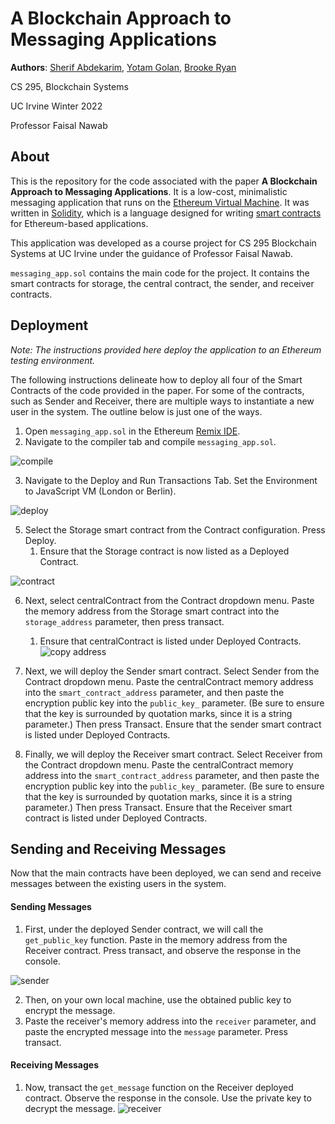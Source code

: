 # A Blockchain Approach to Messaging Applications

**Authors**: [Sherif Abdekarim](https://github.com/sherif-abdelkarim), [Yotam Golan](https://github.com/YotamGolan), [Brooke Ryan](https://brookekryan.com/)

CS 295, Blockchain Systems 

UC Irvine Winter 2022

Professor Faisal Nawab



## About

This is the repository for the code associated with the paper **A Blockchain Approach to Messaging Applications**. It is a low-cost, minimalistic messaging application that runs on the [Ethereum Virtual Machine](https://ethereum.org/en/developers/docs/evm/). It was written in [Solidity](https://docs.soliditylang.org/en/v0.8.13/), which is a language designed for writing [smart contracts](https://ethereum.org/en/developers/docs/smart-contracts/) for Ethereum-based applications. 

This application was developed as a course project for CS 295 Blockchain Systems at UC Irvine under the guidance of Professor Faisal Nawab. 

`messaging_app.sol` contains the main code for the project. It contains the smart contracts for storage, the central contract, the sender, and receiver contracts.  



## Deployment

*Note: The instructions provided here deploy the application to an Ethereum testing environment.* 

The following instructions delineate how to deploy all four of the Smart Contracts of the code provided in the paper. For some of the contracts, such as Sender and Receiver, there are multiple ways to instantiate a new user in the system. The outline below is just one of the ways. 

1. Open `messaging_app.sol` in the  Ethereum [Remix IDE](https://remix.ethereum.org/).
2. Navigate to the compiler tab and compile `messaging_app.sol`.

![compile](assets/compile.png)

3. Navigate to the Deploy and Run Transactions Tab. Set the Environment to JavaScript VM (London or Berlin).

![deploy](assets/deploy.png)

5. Select the Storage smart contract from the Contract configuration. Press Deploy. 
   1. Ensure that the Storage contract is now listed as a Deployed Contract. 

![contract](assets/contract.png)

6. Next, select centralContract from the Contract dropdown menu. Paste the memory address from the Storage smart contract into the `storage_address` parameter, then press transact. 
   1. Ensure that centralContract is listed under Deployed Contracts.  ![copy address](assets/address.png)

7. Next, we will deploy the Sender smart contract. Select Sender from the Contract dropdown menu. Paste the centralContract memory address into the `smart_contract_address` parameter, and then paste the encryption public key into the `public_key_` parameter. (Be sure to ensure that the key is surrounded by quotation marks, since it is a string parameter.) Then press Transact. Ensure that the sender smart contract is listed under Deployed Contracts. 
8. Finally, we will deploy the Receiver smart contract. Select Receiver from the Contract dropdown menu. Paste the centralContract memory address into the `smart_contract_address` parameter, and then paste the encryption public key into the `public_key_` parameter. (Be sure to ensure that the key is surrounded by quotation marks, since it is a string parameter.) Then press Transact. Ensure that the Receiver smart contract is listed under Deployed Contracts. 



## Sending and Receiving Messages

Now that the main contracts have been deployed, we can send and receive messages between the existing users in the system. 

#### Sending Messages

1. First, under the deployed Sender contract, we will call the `get_public_key` function. Paste in the memory address from the Receiver contract. Press transact, and observe the response in the console. 

![sender](assets/sender.png)

2. Then, on your own local machine, use the obtained public key to encrypt the message.
3. Paste the receiver's memory address into the `receiver` parameter, and paste the encrypted message into the `message` parameter. Press transact. 

#### Receiving Messages 

1. Now, transact the `get_message` function on the Receiver deployed contract. Observe the response in the console. Use the private key to decrypt the message. ![receiver](assets/receiver.png)
